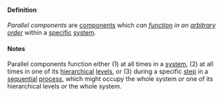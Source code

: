 #### Definition

*Parallel components* are [components](https://github.com/gcassel/Modular-Organizing-Terminology/blob/master/terms/component.md) which *can [function](https://github.com/gcassel/Modular-Organizing-Terminology/blob/master/terms/function.md) in an [arbitrary](https://github.com/gcassel/Modular-Organizing-Terminology/blob/master/terms/arbitrary.md) [order](https://github.com/gcassel/Modular-Organizing-Terminology/blob/master/terms/order.md)* within a [specific](https://github.com/gcassel/Modular-Organizing-Terminology/blob/master/terms/specific.md) [system](https://github.com/gcassel/Modular-Organizing-Terminology/blob/master/terms/system.md).

#### Notes

Parallel components function either (1) at all times in a [system](https://github.com/gcassel/Modular-Organizing-Terminology/blob/master/terms/system.md), (2) at all times in one of its [hierarchical](https://github.com/gcassel/Modular-Organizing-Terminology/blob/master/terms/hierarchy.md) [levels](https://github.com/gcassel/Modular-Organizing-Terminology/blob/master/terms/level.md), or (3) during a specific [step](https://github.com/gcassel/Modular-Organizing-Terminology/blob/master/terms/step.md) in a [sequential](https://github.com/gcassel/Modular-Organizing-Terminology/blob/master/terms/sequence.md) [process](https://github.com/gcassel/Modular-Organization-Terminology/blob/master/terms/process.md), which might occupy the whole system *or* one of its hierarchical levels *or* the whole system.
